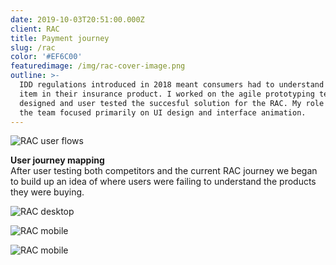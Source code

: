 ```yaml
---
date: 2019-10-03T20:51:00.000Z
client: RAC
title: Payment journey
slug: /rac
color: '#EF6C00'
featuredimage: /img/rac-cover-image.png
outline: >-
  IDD regulations introduced in 2018 meant consumers had to understand every
  item in their insurance product. I worked on the agile prototyping team that
  designed and user tested the succesful solution for the RAC. My role within
  the team focused primarily on UI design and interface animation.
---
```

<div class="ImageWithCaption full">

![RAC user flows](/img/rac-user-flows.jpg "RAC user flows")

<div class="Caption"><strong>User journey mapping</strong><br/>After user testing both competitors and the current RAC journey we began to build up an idea of where users were failing to understand the products they were buying.</div>

</div>

<div class="full">

![RAC desktop](/img/rac-desktop-one.png "RAC desktop")

</div>

<div class="full">

![RAC mobile](/img/rac-mobile.png "RAC mobile")

</div>

<div class="full">

![RAC mobile](/img/parametric-desktop-two.png "RAC mobile")

</div>
